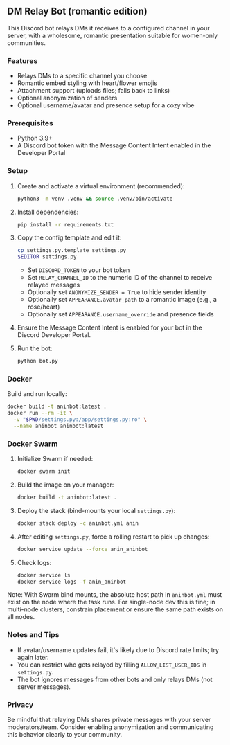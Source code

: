 ## DM Relay Bot (romantic edition)

This Discord bot relays DMs it receives to a configured channel in your server, with a wholesome, romantic presentation suitable for women-only communities.

### Features
- Relays DMs to a specific channel you choose
- Romantic embed styling with heart/flower emojis
- Attachment support (uploads files; falls back to links)
- Optional anonymization of senders
- Optional username/avatar and presence setup for a cozy vibe

### Prerequisites
- Python 3.9+
- A Discord bot token with the Message Content Intent enabled in the Developer Portal

### Setup
1. Create and activate a virtual environment (recommended):
   ```bash
   python3 -m venv .venv && source .venv/bin/activate
   ```
2. Install dependencies:
   ```bash
   pip install -r requirements.txt
   ```
3. Copy the config template and edit it:
   ```bash
   cp settings.py.template settings.py
   $EDITOR settings.py
   ```
   - Set `DISCORD_TOKEN` to your bot token
   - Set `RELAY_CHANNEL_ID` to the numeric ID of the channel to receive relayed messages
   - Optionally set `ANONYMIZE_SENDER = True` to hide sender identity
   - Optionally set `APPEARANCE.avatar_path` to a romantic image (e.g., a rose/heart)
   - Optionally set `APPEARANCE.username_override` and presence fields

4. Ensure the Message Content Intent is enabled for your bot in the Discord Developer Portal.

5. Run the bot:
   ```bash
   python bot.py
   ```

### Docker
Build and run locally:
```bash
docker build -t aninbot:latest .
docker run --rm -it \
  -v "$PWD/settings.py:/app/settings.py:ro" \
  --name aninbot aninbot:latest
```

### Docker Swarm
1. Initialize Swarm if needed:
   ```bash
   docker swarm init
   ```
2. Build the image on your manager:
   ```bash
   docker build -t aninbot:latest .
   ```
3. Deploy the stack (bind-mounts your local `settings.py`):
   ```bash
   docker stack deploy -c aninbot.yml anin
   ```
4. After editing `settings.py`, force a rolling restart to pick up changes:
   ```bash
   docker service update --force anin_aninbot
   ```
5. Check logs:
   ```bash
   docker service ls
   docker service logs -f anin_aninbot
   ```

Note: With Swarm bind mounts, the absolute host path in `aninbot.yml` must exist on the node where the task runs. For single-node dev this is fine; in multi-node clusters, constrain placement or ensure the same path exists on all nodes.

### Notes and Tips
- If avatar/username updates fail, it's likely due to Discord rate limits; try again later.
- You can restrict who gets relayed by filling `ALLOW_LIST_USER_IDS` in `settings.py`.
- The bot ignores messages from other bots and only relays DMs (not server messages).

### Privacy
Be mindful that relaying DMs shares private messages with your server moderators/team. Consider enabling anonymization and communicating this behavior clearly to your community.


